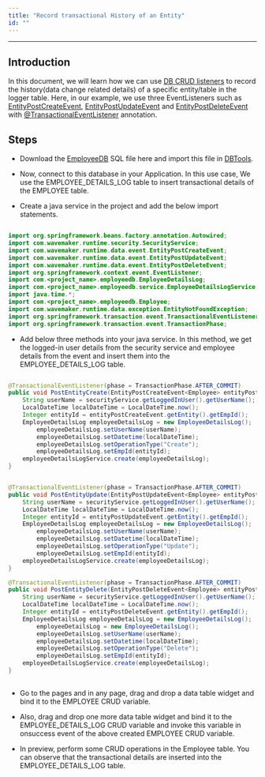 ```yaml
---
title: "Record transactional History of an Entity"
id: ""
---
```

---

## Introduction

In this document, we will learn how we can use [DB CRUD listeners](/learn/app-development/services/database-crud-event-listeners) to record the history(data change related details) of a specific entity/table in the logger table.
Here, in our example, we use three EventListeners such as [EntityPostCreateEvent](https://github.com/wavemaker/wavemaker-app-runtime-services/blob/master/wavemaker-app-runtime-core/src/main/java/com/wavemaker/runtime/data/event/EntityPostCreateEvent.java), [EntityPostUpdateEvent](https://github.com/wavemaker/wavemaker-app-runtime-services/blob/master/wavemaker-app-runtime-core/src/main/java/com/wavemaker/runtime/data/event/EntityPostUpdateEvent.java) and [EntityPostDeleteEvent](https://github.com/wavemaker/wavemaker-app-runtime-services/blob/master/wavemaker-app-runtime-core/src/main/java/com/wavemaker/runtime/data/event/EntityPostDeleteEvent.java) with [@TransactionalEventListener](https://docs.spring.io/spring-framework/docs/current/javadoc-api/org/springframework/transaction/event/TransactionalEventListener.html) annotation.

## Steps

- Download the [EmployeeDB](/learn/assets/Audithistory-using-crudListeners/EmployeeDB_dump.sql) SQL file here and import this file in [DBTools](/learn/app-development/services/database-tools#db-scripts).

- Now, connect to this database in your Application. In this use case, We use the EMPLOYEE_DETAILS_LOG table to insert transactional details of the EMPLOYEE table.

- Create a java service in the project and add the below import statements.

 ```java

import org.springframework.beans.factory.annotation.Autowired;
import com.wavemaker.runtime.security.SecurityService;
import com.wavemaker.runtime.data.event.EntityPostCreateEvent;
import com.wavemaker.runtime.data.event.EntityPostUpdateEvent;
import com.wavemaker.runtime.data.event.EntityPostDeleteEvent;
import org.springframework.context.event.EventListener;
import com.<project_name>.employeedb.EmployeeDetailsLog;
import com.<project_name>.employeedb.service.EmployeeDetailsLogService;
import java.time.*;
import com.<project_name>.employeedb.Employee;
import com.wavemaker.runtime.data.exception.EntityNotFoundException;
import org.springframework.transaction.event.TransactionalEventListener; 
import org.springframework.transaction.event.TransactionPhase;
```

- Add below three methods into your java service. In this method, we get the logged-in user details from the security service and employee details from the event and insert them into the EMPLOYEE_DETAILS_LOG table.

```java

@TransactionalEventListener(phase = TransactionPhase.AFTER_COMMIT)
public void PostEntityCreate(EntityPostCreateEvent<Employee> entityPostCreateEvent) {
    String userName = securityService.getLoggedInUser().getUserName();
    LocalDateTime localDateTime = LocalDateTime.now();
    Integer entityId = entityPostCreateEvent.getEntity().getEmpId();
    EmployeeDetailsLog employeeDetailsLog = new EmployeeDetailsLog();
        employeeDetailsLog.setUserName(userName);
        employeeDetailsLog.setDatetime(localDateTime);
        employeeDetailsLog.setOperationType("Create");
        employeeDetailsLog.setEmpId(entityId);
    employeeDetailsLogService.create(employeeDetailsLog);
}


@TransactionalEventListener(phase = TransactionPhase.AFTER_COMMIT)
public void PostEntityUpdate(EntityPostUpdateEvent<Employee> entityPostUpdateEvent) {
    String userName = securityService.getLoggedInUser().getUserName();
    LocalDateTime localDateTime = LocalDateTime.now();
    Integer entityId = entityPostUpdateEvent.getEntity().getEmpId();
    EmployeeDetailsLog employeeDetailsLog = new EmployeeDetailsLog();
        employeeDetailsLog.setUserName(userName);
        employeeDetailsLog.setDatetime(localDateTime);
        employeeDetailsLog.setOperationType("Update");
        employeeDetailsLog.setEmpId(entityId);
    employeeDetailsLogService.create(employeeDetailsLog);
}

@TransactionalEventListener(phase = TransactionPhase.AFTER_COMMIT)
public void PostEntityDelete(EntityPostDeleteEvent<Employee> entityPostDeleteEvent) {
    String userName = securityService.getLoggedInUser().getUserName();
    LocalDateTime localDateTime = LocalDateTime.now();
    Integer entityId = entityPostDeleteEvent.getEntity().getEmpId();
    EmployeeDetailsLog employeeDetailsLog = new EmployeeDetailsLog();
        employeeDetailsLog = new EmployeeDetailsLog();
        employeeDetailsLog.setUserName(userName);
        employeeDetailsLog.setDatetime(localDateTime);
        employeeDetailsLog.setOperationType("Delete");
        employeeDetailsLog.setEmpId(entityId);
    employeeDetailsLogService.create(employeeDetailsLog);
}
     
 ```

- Go to the pages and in any page, drag and drop a data table widget and bind it to the EMPLOYEE CRUD variable. 

- Also, drag and drop one more data table widget and bind it to the EMPLOYEE_DETAILS_LOG CRUD variable and invoke this variable in onsuccess event of the above created EMPLOYEE CRUD variable.

- In preview, perform some CRUD operations in the Employee table. You can observe that the transactional details are inserted into the EMPLOYEE_DETAILS_LOG table.

